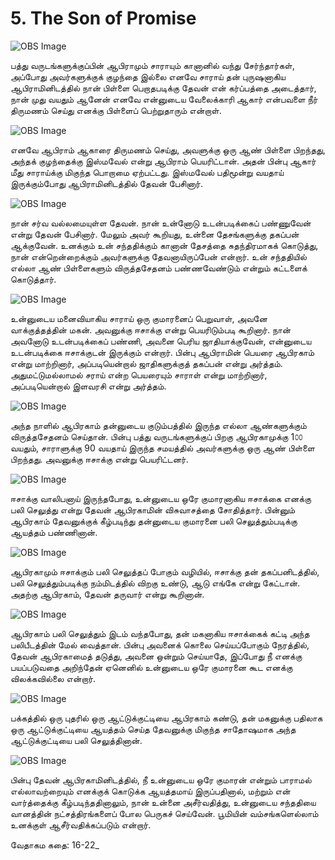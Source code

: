 # 5. The Son of Promise

![OBS Image](https://cdn.door43.org/obs/jpg/360px/obs-en-05-01.jpg)

பத்து வருடங்களுக்குப்பின் ஆபிராமும் சாராயும் கானானில் வந்து சேர்ந்தார்கள், அப்போது அவர்களுக்குக் குழந்தை இல்லை எனவே சாராய் தன் புருஷனாகிய ஆபிராமினிடத்தில் நான் பிள்ளை பெறாதபடிக்கு தேவன் என் கர்ப்பத்தை அடைத்தார், நான் முது வயதும் ஆனேன் எனவே என்னுடைய வேலைக்காரி ஆகார் என்பவளை நீர் திருமணம் செய்து எனக்கு பிள்ளைப் பெற்றுதாரும் என்றாள்.

![OBS Image](https://cdn.door43.org/obs/jpg/360px/obs-en-05-02.jpg)

எனவே ஆபிராம் ஆகாரை திருமணம் செய்து, அவளுக்கு ஒரு ஆண் பிள்ளை பிறந்தது, அந்தக் குழந்தைக்கு இஸ்மவேல் என்று ஆபிராம் பெயரிட்டான். அதன் பின்பு ஆகார் மீது சாராய்க்கு மிகுந்த பொறாமை ஏற்பட்டது. இஸ்மவேல் பதிமூன்று வயதாய் இருக்கும்போது ஆபிராமினிடத்தில் தேவன் பேசினார்.

![OBS Image](https://cdn.door43.org/obs/jpg/360px/obs-en-05-03.jpg)

நான் சர்வ வல்லமையுள்ள தேவன். நான் உன்னோடு உடன்படிக்கைப் பண்ணுவேன் என்று தேவன் பேசினார். மேலும் அவர் கூறியது, உன்னை தேசங்களுக்கு தகப்பன் ஆக்குவேன். உனக்கும் உன் சந்ததிக்கும் கானான் தேசத்தை சுதந்திரமாகக் கொடுத்து, நான் என்றென்றைக்கும் அவர்களுக்கு தேவனாயிருப்பேன் என்றார். உன் சந்ததியில் எல்லா ஆண் பிள்ளைகளும் விருத்தசேதனம் பண்ணவேண்டும் என்றும் கட்டளைக் கொடுத்தார்.



![OBS Image](https://cdn.door43.org/obs/jpg/360px/obs-en-05-04.jpg)

உன்னுடைய மனைவியாகிய சாராய் ஒரு குமாரனைப் பெறுவாள், அவனே வாக்குத்தத்தின் மகன். அவனுக்கு ஈசாக்கு என்று பெயரிடும்படி கூறினார். நான் அவனோடு உடன்படிக்கைப் பண்ணி, அவனை பெரிய ஜாதியாக்குவேன், என்னுடைய உடன்படிக்கை ஈசாக்குடன் இருக்கும் என்றார். பின்பு ஆபிராமின் பெயரை ஆபிரகாம் என்று மாற்றினார், அப்படியென்றால் ஜாதிகளுக்குத் தகப்பன் என்று அர்த்தம். அதுமட்டுமல்லாமல் சராய் என்ற பெயரையும் சாராள் என்று மாற்றினார், அப்படியென்றால் இளவரசி என்று அர்த்தம். 

![OBS Image](https://cdn.door43.org/obs/jpg/360px/obs-en-05-05.jpg)

அந்த நாளில் ஆபிரகாம் தன்னுடைய குடும்பத்தில் இருந்த எல்லா ஆண்களுக்கும் விருத்தசேதனம் செய்தான். பின்பு பத்து வருடங்களுக்குப் பிறகு ஆபிரகாமுக்கு  1௦௦ வயதும், சாராளுக்கு 90 வயதாய் இருந்த சமயத்தில் அவர்களுக்கு ஒரு ஆண் பிள்ளை பிறந்தது. அவனுக்கு ஈசாக்கு என்று பெயரிட்டனர்.

![OBS Image](https://cdn.door43.org/obs/jpg/360px/obs-en-05-06.jpg)

ஈசாக்கு வாலிபனாய் இருந்தபோது, உன்னுடைய ஒரே குமாரனாகிய ஈசாக்கை எனக்கு பலி செலுத்து என்று தேவன் ஆபிரகாமின் விசுவாசத்தை சோதித்தார். பின்னும் ஆபிரகாம் தேவனுக்குக் கீழ்படிந்து தன்னுடைய குமாரனை பலி செலுத்தும்படிக்கு ஆயத்தம் பண்ணினான்.

![OBS Image](https://cdn.door43.org/obs/jpg/360px/obs-en-05-07.jpg)

ஆபிரகாமும் ஈசாக்கும் பலி செலுத்தப் போகும் வழியில், ஈசாக்கு தன் தகப்பனிடத்தில், பலி செலுத்தும்படிக்கு நம்மிடத்தில் விறகு உண்டு, ஆடு எங்கே என்று கேட்டான். அதற்கு ஆபிரகாம், தேவன் தருவார் என்று கூறினான்.

![OBS Image](https://cdn.door43.org/obs/jpg/360px/obs-en-05-08.jpg)

ஆபிரகாம் பலி செலுத்தும் இடம் வந்தபோது, தன் மகனாகிய ஈசாக்கைக் கட்டி அந்த பலிபீடத்தின் மேல் வைத்தான். பின்பு அவனைக் கொலை செய்யப்போகும் நேரத்தில், தேவன் ஆபிரகாமைத் தடுத்து, அவனை ஒன்றும் செய்யாதே, இப்போது நீ எனக்கு பயப்படுவதை அறிந்தேன் ஏனெனில் உன்னுடைய ஒரே குமாரனை கூட எனக்கு விலக்கவில்லை என்றார்.

![OBS Image](https://cdn.door43.org/obs/jpg/360px/obs-en-05-09.jpg)

பக்கத்தில் ஒரு புதரில் ஒரு ஆட்டுக்குட்டியை ஆபிரகாம் கண்டு, தன் மகனுக்கு பதிலாக ஒரு ஆட்டுக்குட்டியை ஆயத்தம் செய்த தேவனுக்கு மிகுந்த சாதோஷமாக அந்த ஆட்டுக்குட்டியை பலி செலுத்தினான்.

![OBS Image](https://cdn.door43.org/obs/jpg/360px/obs-en-05-10.jpg)

பின்பு தேவன் ஆபிரகாமினிடத்தில், நீ உன்னுடைய ஒரே குமாரன் என்றும் பாராமல் எல்லாவற்றையும் எனக்குக் கொடுக்க ஆயத்தமாய் இருப்பதினால், மற்றும் என் வார்த்தைக்கு கீழ்படிந்ததினாலும், நான் உன்னை அசீர்வதித்து, உன்னுடைய சந்ததியை வானத்தின் நட்சத்திரங்களைப் போல பெருகச் செய்வேன். பூமியின் வம்சங்களெல்லாம் உனக்குள் ஆசீர்வதிக்கப்படும் என்றார்.

வேதாகம கதை: 16-22_

